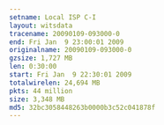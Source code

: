 ```yaml
---
setname: Local ISP C-I
layout: witsdata
tracename: 20090109-093000-0
end: Fri Jan  9 23:00:01 2009
originalname: 20090109-093000-0
gzsize: 1,727 MB
len: 0:30:00
start: Fri Jan  9 22:30:01 2009
totalwirelen: 24,694 MB
pkts: 44 million
size: 3,348 MB
md5: 32bc3058448263b0000b3c52c041878f
---
```

